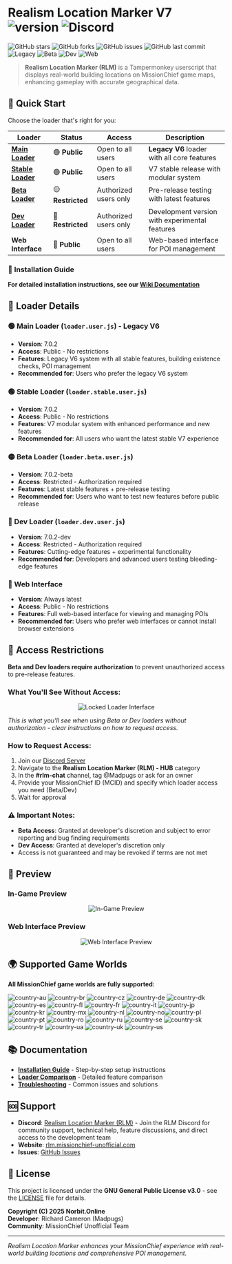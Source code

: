 <!-- Revision: 1.3 -->
# Realism Location Marker V7 ![version](https://badgen.net/badge/Version/7.0.2/) ![Discord](https://img.shields.io/discord/1416798901381501030.svg?label=Realism%20Location%20Marker%20(RLM)&logo=discord&logoColor=ffffff&color=7389D8&labelColor=6A7EC2)

![GitHub stars](https://img.shields.io/github/stars/Missionchiefunofficial/Realism-Location-Marker?style=social) ![GitHub forks](https://img.shields.io/github/forks/Missionchiefunofficial/Realism-Location-Marker?style=social) ![GitHub issues](https://img.shields.io/github/issues/Missionchiefunofficial/Realism-Location-Marker) ![GitHub last commit](https://img.shields.io/github/last-commit/Missionchiefunofficial/Realism-Location-Marker) ![Legacy](https://img.shields.io/endpoint?url=https://rlm.missionchief-unofficial.com/api/badges/stable&label=Stable&color=green) ![Beta](https://img.shields.io/endpoint?url=https://rlm.missionchief-unofficial.com/api/badges/beta&label=Beta&color=yellow) ![Dev](https://img.shields.io/endpoint?url=https://rlm.missionchief-unofficial.com/api/badges/dev&label=Dev&color=red) ![Web](https://img.shields.io/endpoint?url=https://rlm.missionchief-unofficial.com/api/badges/web&label=Web&color=blue)

> **Realism Location Marker (RLM)** is a Tampermonkey userscript that displays real-world building locations on MissionChief game maps, enhancing gameplay with accurate geographical data.

## 🚀 Quick Start

Choose the loader that's right for you:

| Loader | Status | Access | Description |
|--------|--------|--------|-------------|
| **[Main Loader](https://raw.githubusercontent.com/Missionchiefunofficial/Realism-Location-Marker/main/loader.user.js)** | 🟢 **Public** | Open to all users | **Legacy V6** loader with all core features |
| **[Stable Loader](https://raw.githubusercontent.com/Missionchiefunofficial/Realism-Location-Marker/main/loader.stable.user.js)** | 🟢 **Public** | Open to all users | V7 stable release with modular system |
| **[Beta Loader](https://raw.githubusercontent.com/Missionchiefunofficial/Realism-Location-Marker/main/loader.beta.user.js)** | 🟡 **Restricted** | Authorized users only | Pre-release testing with latest features |
| **[Dev Loader](https://raw.githubusercontent.com/Missionchiefunofficial/Realism-Location-Marker/main/loader.dev.user.js)** | 🔴 **Restricted** | Authorized users only | Development version with experimental features |
| **Web Interface** | 🔵 **Public** | Open to all users | Web-based interface for POI management |

### 📖 Installation Guide

**For detailed installation instructions, see our [Wiki Documentation](https://github.com/Missionchiefunofficial/Realism-Location-Marker/wiki)**

## 🔧 Loader Details

### 🟢 Main Loader (`loader.user.js`) - **Legacy V6**
- **Version**: 7.0.2
- **Access**: Public - No restrictions
- **Features**: Legacy V6 system with all stable features, building existence checks, POI management
- **Recommended for**: Users who prefer the legacy V6 system

### 🟢 Stable Loader (`loader.stable.user.js`)
- **Version**: 7.0.2
- **Access**: Public - No restrictions
- **Features**: V7 modular system with enhanced performance and new features
- **Recommended for**: All users who want the latest stable V7 experience

### 🟡 Beta Loader (`loader.beta.user.js`)
- **Version**: 7.0.2-beta
- **Access**: Restricted - Authorization required
- **Features**: Latest stable features + pre-release testing
- **Recommended for**: Users who want to test new features before public release

### 🔴 Dev Loader (`loader.dev.user.js`)
- **Version**: 7.0.2-dev
- **Access**: Restricted - Authorization required
- **Features**: Cutting-edge features + experimental functionality
- **Recommended for**: Developers and advanced users testing bleeding-edge features

### 🔵 Web Interface
- **Version**: Always latest
- **Access**: Public - No restrictions
- **Features**: Full web-based interface for viewing and managing POIs
- **Recommended for**: Users who prefer web interfaces or cannot install browser extensions

## 🔐 Access Restrictions

**Beta and Dev loaders require authorization** to prevent unauthorized access to pre-release features.

### What You'll See Without Access:
<p align="center">
  <img src="https://rlm.missionchief-unofficial.com/static/assets/images/loaderlock.png" alt="Locked Loader Interface" />
</p>

*This is what you'll see when using Beta or Dev loaders without authorization - clear instructions on how to request access.*

### How to Request Access:
1. Join our [Discord Server](https://discord.gg/xqMw66EdPG)
2. Navigate to the **Realism Location Marker (RLM) - HUB** category
3. In the **#rlm-chat** channel, tag @Madpugs or ask for an owner
4. Provide your MissionChief ID (MCID) and specify which loader access you need (Beta/Dev)
5. Wait for approval

### ⚠️ Important Notes:
- **Beta Access**: Granted at developer's discretion and subject to error reporting and bug finding requirements
- **Dev Access**: Granted at developer's discretion only
- Access is not guaranteed and may be revoked if terms are not met

## 📸 Preview

### In-Game Preview
<p align="center">
  <img src="https://rlm.missionchief-unofficial.com/static/assets/images/ingame%20preview%20V6.png" alt="In-Game Preview" />
</p>

### Web Interface Preview
<p align="center">
  <img src="https://rlm.missionchief-unofficial.com/static/assets/images/web%20preview.png" alt="Web Interface Preview" />
</p>

## 🌍 Supported Game Worlds

**All MissionChief game worlds are fully supported:**

![country-au](https://img.shields.io/badge/AU%3F-yes-green.svg) ![country-br](https://img.shields.io/badge/BR%3F-yes-green.svg) ![country-cz](https://img.shields.io/badge/CZ%3F-yes-green.svg) ![country-de](https://img.shields.io/badge/DE%3F-yes-green.svg) ![country-dk](https://img.shields.io/badge/DK%3F-yes-green.svg) ![country-es](https://img.shields.io/badge/ES%3F-yes-green.svg) ![country-fl](https://img.shields.io/badge/FL%3F-yes-green.svg) ![country-fr](https://img.shields.io/badge/FR%3F-yes-green.svg) ![country-it](https://img.shields.io/badge/IT%3F-yes-green.svg) ![country-jp](https://img.shields.io/badge/JP%3F-yes-green.svg) ![country-kr](https://img.shields.io/badge/KR%3F-yes-green.svg) ![country-mx](https://img.shields.io/badge/MX%3F-yes-green.svg) ![country-nl](https://img.shields.io/badge/NL%3F-yes-green.svg) ![country-no](https://img.shields.io/badge/NO%3F-yes-green.svg)![country-pl](https://img.shields.io/badge/PL%3F-yes-green.svg) ![country-pt](https://img.shields.io/badge/PT%3F-yes-green.svg) ![country-ro](https://img.shields.io/badge/RO%3F-yes-green.svg) ![country-ru](https://img.shields.io/badge/RU%3F-yes-green.svg) ![country-se](https://img.shields.io/badge/SE%3F-yes-green.svg) ![country-sk](https://img.shields.io/badge/SK%3F-yes-green.svg) ![country-tr](https://img.shields.io/badge/TR%3F-yes-green.svg) ![country-ua](https://img.shields.io/badge/UA%3F-yes-green.svg) ![country-uk](https://img.shields.io/badge/UK%3F-yes-green.svg) ![country-us](https://img.shields.io/badge/US%3F-yes-green.svg)

## 📚 Documentation

- **[Installation Guide](https://github.com/Missionchiefunofficial/Realism-Location-Marker/wiki/Installation-Guide)** - Step-by-step setup instructions
- **[Loader Comparison](https://github.com/Missionchiefunofficial/Realism-Location-Marker/wiki/Loader-Comparison)** - Detailed feature comparison
- **[Troubleshooting](https://github.com/Missionchiefunofficial/Realism-Location-Marker/wiki/Troubleshooting)** - Common issues and solutions

## 🆘 Support

- **Discord**: [Realism Location Marker (RLM)](https://discord.gg/xqMw66EdPG) - Join the RLM Discord for community support, technical help, feature discussions, and direct access to the development team
- **Website**: [rlm.missionchief-unofficial.com](https://rlm.missionchief-unofficial.com/)
- **Issues**: [GitHub Issues](https://github.com/Missionchiefunofficial/Realism-Location-Marker/issues)

## 📄 License

This project is licensed under the **GNU General Public License v3.0** - see the [LICENSE](LICENSE) file for details.

**Copyright (C) 2025 Norbit.Online**  
**Developer**: Richard Cameron (Madpugs)  
**Community**: MissionChief Unofficial Team

---

*Realism Location Marker enhances your MissionChief experience with real-world building locations and comprehensive POI management.*